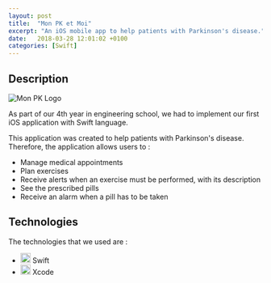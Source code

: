 ```yaml
---
layout: post
title:  "Mon PK et Moi"
excerpt: "An iOS mobile app to help patients with Parkinson's disease."
date:   2018-03-28 12:01:02 +0100
categories: [Swift]
---
```


## Description

![Mon PK Logo](https://github.com/medihebfaiza/mon-pk-et-moi/blob/master/img/Icon-App-83.5x83.5%402x.png?raw=true "Logo")

As part of our 4th year in engineering school, we had to implement our first iOS application with Swift language.

This application was created to help patients with Parkinson's disease. Therefore, the application allows users to :
- Manage medical appointments
- Plan exercises
- Receive alerts when an exercise must be performed, with its description
- See the prescribed pills
- Receive an alarm when a pill has to be taken


## Technologies

The technologies that we used are :
- <img src="https://simpleicons.org/icons/swift.svg" alt="swift" style="width:20px;"/> Swift
- <img src="https://simpleicons.org/icons/xcode.svg" alt="xcode" style="width:20px;"/> Xcode

[site]: http://www.camille-liprandi-psychologue.fr/
